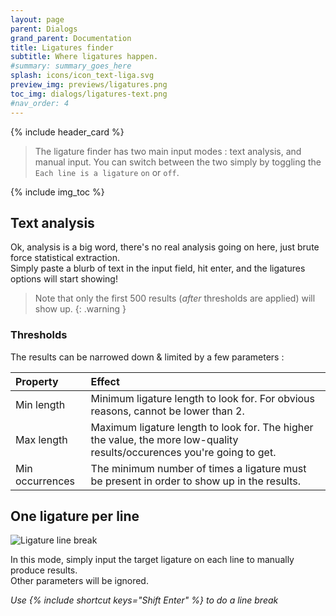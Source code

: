 ```yaml
---
layout: page
parent: Dialogs
grand_parent: Documentation
title: Ligatures finder
subtitle: Where ligatures happen.
#summary: summary_goes_here
splash: icons/icon_text-liga.svg
preview_img: previews/ligatures.png
toc_img: dialogs/ligatures-text.png
#nav_order: 4
---
```


{% include header_card %}

>The ligature finder has two main input modes : text analysis, and manual input. You can switch between the two simply by toggling the `Each line is a ligature` `on` or `off`.

{% include img_toc %}

## Text analysis
Ok, analysis is a big word, there's no real analysis going on here, just brute force statistical extraction.  
Simply paste a blurb of text in the input field, hit enter, and the ligatures options will start showing!

>Note that only the first 500 results (*after* thresholds are applied) will show up.
{: .warning }

### Thresholds

The results can be narrowed down & limited by a few parameters :

| Property       | Effect          |
|:-------------|:------------------|
| Min length | Minimum ligature length to look for. For obvious reasons, cannot be lower than 2. |
| Max length | Maximum ligature length to look for. The higher the value, the more low-quality results/occurences you're going to get.  |
| Min occurrences | The minimum number of times a ligature must be present in order to show up in the results. |

## One ligature per line

![Ligature line break](/assets/images/dialogs/ligatures-line-break.png)

In this mode, simply input the target ligature on each line to manually produce results.  
Other parameters will be ignored.  

*Use {% include shortcut keys="Shift Enter" %} to do a line break*